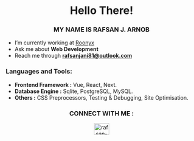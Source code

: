 <h1 align="center">Hello There!</h1>
<h3 align="center">MY NAME IS RAFSAN J. ARNOB</h3>

- I’m currently working at [Roonyx](https://roonyx.tech/)
-  Ask me about **Web Development**
-  Reach me through **rafsanjani81@outlook.com**

<h3 align="left">Languages and Tools:</h3>

- **Frontend Framework :** Vue, React, Next.
- **Database Engine :** Sqlite, PostgreSQL, MySQL.
- **Others :** CSS Preprocessors, Testing & Debugging, Site Optimisation.

<h3 align="center">CONNECT WITH ME :</h3>
<p align="center">
<a href="https://linkedin.com/in/rafsan-arnob" target="blank"><img align="center" src="https://raw.githubusercontent.com/rahuldkjain/github-profile-readme-generator/master/src/images/icons/Social/linked-in-alt.svg" alt="rafsan-arnob" height="30" width="40" /></a>
</p>
